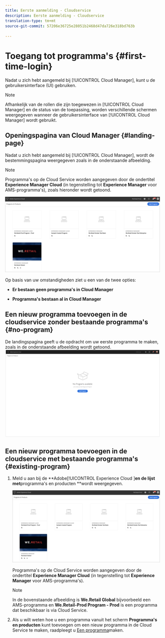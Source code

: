 ```yaml
---
title: Eerste aanmelding - Cloudservice
description: Eerste aanmelding - Cloudservice
translation-type: tm+mt
source-git-commit: 57206e36725e28051b2468d47da726e318bd763b

---
```



# Toegang tot programma&#39;s {#first-time-login}

Nadat u zich hebt aangemeld bij [!UICONTROL Cloud Manager], kunt u de gebruikersinterface (UI) gebruiken.

>[!NOTE]
>
>Afhankelijk van de rollen die zijn toegewezen in [!UICONTROL Cloud Manager] en de status van de toepassing, worden verschillende schermen weergegeven wanneer de gebruikersinterface van [!UICONTROL Cloud Manager] wordt gebruikt.

## Openingspagina van Cloud Manager {#landing-page}

Nadat u zich hebt aangemeld bij [!UICONTROL Cloud Manager], wordt de bestemmingspagina weergegeven zoals in de onderstaande afbeelding.

>[!NOTE]
>
>Programma&#39;s op de Cloud Service worden aangegeven door de ondertitel **Experience Manager Cloud** (in tegenstelling tot **Experience Manager** voor AMS-programma&#39;s), zoals hieronder wordt getoond.

![](assets/first_timelogin1.png)


Op basis van uw omstandigheden ziet u een van de twee opties:

* **Er bestaan geen programma&#39;s in Cloud Manager**

* **Programma&#39;s bestaan al in Cloud Manager**

## Een nieuw programma toevoegen in de cloudservice zonder bestaande programma&#39;s {#no-program}


De landingspagina geeft u de opdracht om uw eerste programma te maken, zoals in de onderstaande afbeelding wordt getoond.
![](assets/first_timelogin0.png)


## Een nieuw programma toevoegen in de cloudservice met bestaande programma&#39;s {#existing-program}


1. Meld u aan bij de **Adobe[!UICONTROL Experience Cloud ]**en de lijst met**programma&#39;s en producten **wordt weergegeven.

   ![](assets/first_timelogin1.png)

   Programma&#39;s op de Cloud Service worden aangegeven door de ondertitel **Experience Manager Cloud** (in tegenstelling tot **Experience Manager** voor AMS-programma&#39;s).

   >[!NOTE]
   >In de bovenstaande afbeelding is **We.Retail Global** bijvoorbeeld een AMS-programma en **We.Retail-Prod Program - Prod** is een programma dat beschikbaar is via Cloud Service.

1. Als u wilt weten hoe u een programma vanuit het scherm **Programma&#39;s en producten** kunt toevoegen om een nieuw programma in de Cloud Service te maken, raadpleegt u [Een programma](/help/onboarding/getting-access-to-aem-in-cloud/creating-a-program.md)maken.


